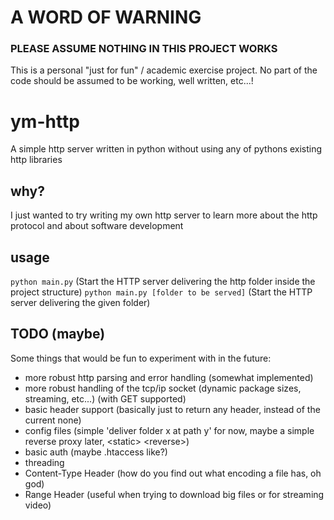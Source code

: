 # A WORD OF WARNING

### PLEASE ASSUME NOTHING IN THIS PROJECT WORKS

This is a personal "just for fun" / academic exercise project. No part of the code should be assumed to be working, well
written, etc...!

# ym-http

A simple http server written in python without using any of pythons existing http libraries

## why?

I just wanted to try writing my own http server to learn more about the http protocol and about software development

## usage

`python main.py` (Start the HTTP server delivering the http folder inside the project structure)
`python main.py [folder to be served]` (Start the HTTP server delivering the given folder)

## TODO (maybe)

Some things that would be fun to experiment with in the future:

- more robust http parsing and error handling (somewhat implemented)
- more robust handling of the tcp/ip socket (dynamic package sizes, streaming, etc...) (with GET supported)
- basic header support (basically just to return any header, instead of the current none)
- config files (simple 'deliver folder x at path y' for now, maybe a simple reverse proxy later, \<static\> \<reverse\>)
- basic auth (maybe .htaccess like?)
- threading
- Content-Type Header (how do you find out what encoding a file has, oh god)
- Range Header (useful when trying to download big files or for streaming video)
